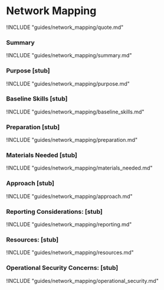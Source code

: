 # Network Mapping

!INCLUDE "guides/network_mapping/quote.md"

### Summary

!INCLUDE "guides/network_mapping/summary.md"

### Purpose [stub]

!INCLUDE "guides/network_mapping/purpose.md"

### Baseline Skills [stub]

!INCLUDE "guides/network_mapping/baseline_skills.md"

### Preparation [stub]

!INCLUDE "guides/network_mapping/preparation.md"

### Materials Needed [stub]

!INCLUDE "guides/network_mapping/materials_needed.md"

### Approach [stub]

!INCLUDE "guides/network_mapping/approach.md"

### Reporting Considerations: [stub]

!INCLUDE "guides/network_mapping/reporting.md"

### Resources: [stub]

!INCLUDE "guides/network_mapping/resources.md"

### Operational Security Concerns: [stub]

!INCLUDE "guides/network_mapping/operational_security.md"
